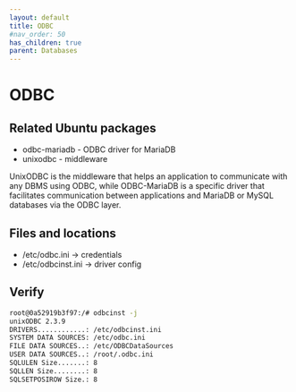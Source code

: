 ```yaml
---
layout: default
title: ODBC
#nav_order: 50
has_children: true
parent: Databases
---
```


# ODBC

## Related Ubuntu packages

- odbc-mariadb - ODBC driver for MariaDB
- unixodbc - middleware

UnixODBC is the middleware that helps an application to communicate
with any DBMS using ODBC, while ODBC-MariaDB is a specific driver
that facilitates communication between applications and MariaDB
or MySQL databases via the ODBC layer.

## Files and locations

- /etc/odbc.ini -> credentials
- /etc/odbcinst.ini -> driver config

## Verify

```bash
root@0a52919b3f97:/# odbcinst -j
unixODBC 2.3.9
DRIVERS............: /etc/odbcinst.ini
SYSTEM DATA SOURCES: /etc/odbc.ini
FILE DATA SOURCES..: /etc/ODBCDataSources
USER DATA SOURCES..: /root/.odbc.ini
SQLULEN Size.......: 8
SQLLEN Size........: 8
SQLSETPOSIROW Size.: 8
```
